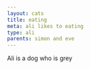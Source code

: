 ```yaml
---
layout: cats
title: eating
meta: ali likes to eating
type: ali
parents: simon and eve
---
```


Ali is a dog who is grey 
